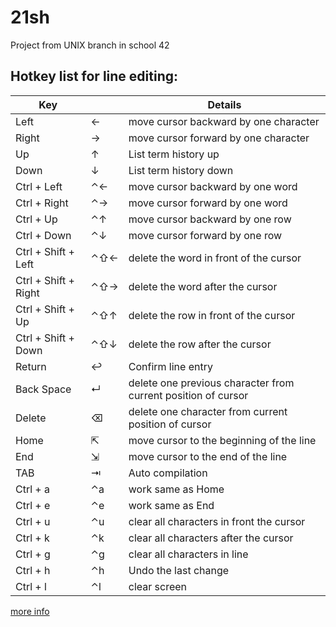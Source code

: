 # 21sh
Project from UNIX branch in school 42

## Hotkey list for line editing:

| Key |  | Details |
| --- | --- | --- |
| Left | ← | move cursor backward by one character |
| Right | → | move cursor forward by one character |
| Up | ↑ | List term history up |
| Down | ↓ | List term history down |
| Ctrl + Left | ⌃← | move cursor backward by one word |
| Ctrl + Right | ⌃→ | move cursor forward by one word |
| Ctrl + Up | ⌃↑ | move cursor backward by one row |
| Ctrl + Down | ⌃↓ | move cursor forward by one row |
| Ctrl + Shift + Left | ⌃⇧← | delete the word in front of the cursor |
| Ctrl + Shift + Right | ⌃⇧→ | delete the word after the cursor |
| Ctrl + Shift + Up | ⌃⇧↑ | delete the row in front of the cursor |
| Ctrl + Shift + Down | ⌃⇧↓ | delete the row after the cursor |
| Return | ↩ | Confirm line entry |
| Back Space | ↵ | delete one previous character from current position of cursor |
| Delete | ⌫ | delete one character from current position of cursor |
| Home | ⇱  | move cursor to the beginning of the line |
| End | ⇲  | move cursor to the end of the line |
| TAB | ⇥ | Auto compilation |
| Ctrl + a | ⌃a | work same as Home |
| Ctrl + e | ⌃e | work same as End |
| Ctrl + u | ⌃u | clear all characters in front the cursor |
| Ctrl + k | ⌃k | clear all characters after the cursor |
| Ctrl + g | ⌃g | clear all characters in line |
| Ctrl + h | ⌃h | Undo the last change |
| Ctrl + l | ⌃l | clear screen |

[more info](https://github.com/prippa/21sh/blob/master/21sh.en.pdf)
